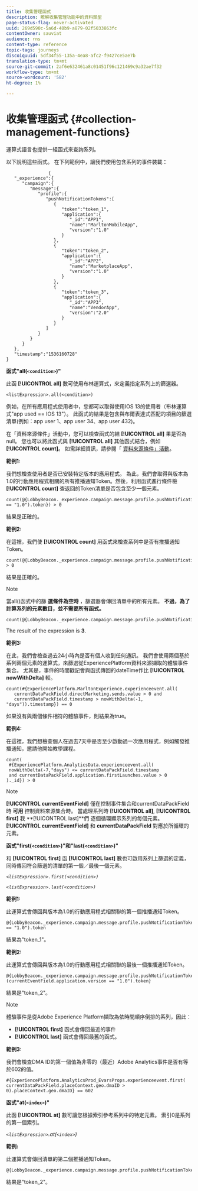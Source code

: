 ```yaml
---
title: 收集管理函式
description: 瞭解收集管理功能中的資料類型
page-status-flag: never-activated
uuid: 269d590c-5a6d-40b9-a879-02f5033863fc
contentOwner: sauviat
audience: rns
content-type: reference
topic-tags: journeys
discoiquuid: 5df34f55-135a-4ea8-afc2-f9427ce5ae7b
translation-type: tm+mt
source-git-commit: 2af6e632461a8c01451f96c121469c9a32ae7f32
workflow-type: tm+mt
source-wordcount: '582'
ht-degree: 1%

---
```



# 收集管理函式 {#collection-management-functions}

運算式語言也提供一組函式來查詢系列。

以下說明這些函式。 在下列範例中，讓我們使用包含系列的事件裝載：

```
                { 
   "_experience":{ 
      "campaign":{ 
         "message":{ 
            "profile":{ 
               "pushNotificationTokens":[ 
                  { 
                     "token":"token_1",
                     "application":{ 
                        "_id":"APP1",
                        "name":"MarltonMobileApp",
                        "version":"1.0"
                     }
                  },
                  { 
                     "token":"token_2",
                     "application":{ 
                        "_id":"APP2",
                        "name":"MarketplaceApp",
                        "version":"1.0"
                     }
                  },
                  { 
                     "token":"token_3",
                     "application":{ 
                        "_id":"APP3",
                        "name":"VendorApp",
                        "version":"2.0"
                     }
                  }
               ]
            }
         }
      }
   },
   "timestamp":"1536160728"
}
```

**函式&quot;all(`<condition>`)&quot;**

此函 **[!UICONTROL all]** 數可使用布林運算式，來定義指定系列上的篩選器。

```
<listExpression>.all(<condition>)
```

例如，在所有應用程式使用者中，您都可以取得使用IOS 13的使用者（布林運算式&quot;app used == IOS 13&quot;）。 此函式的結果是包含與布爾表達式匹配的項目的篩選清單(例如：app user 1、app user 34、app user 432)。

在「資料來源條件」活動中，您可以檢查函式的結 **[!UICONTROL all]** 果是否為null。 您也可以將此函式與 **[!UICONTROL all]** 其他函式結合，例如 **[!UICONTROL count]**。 如需詳細資訊，請參閱「 [資料來源條件」活動](../building-journeys/condition-activity.md#data_source_condition)。

**範例1:**

我們想檢查使用者是否已安裝特定版本的應用程式。 為此，我們會取得與版本為1.0的行動應用程式相關的所有推播通知Token。然後，利用函式進行條件檢 **[!UICONTROL count]** 查返回的Token清單是否包含至少一個元素。

```
count(@{LobbyBeacon._experience.campaign.message.profile.pushNotificationTokens.all(currentEventField.application.version == "1.0").token}) > 0
```

結果是正確的。

**範例2:**

在這裡，我們使 **[!UICONTROL count]** 用函式來檢查系列中是否有推播通知Token。

```
count(@{LobbyBeacon._experience.campaign.message.profile.pushNotificationTokens.all().token}) > 0
```

結果是正確的。

<!--Alternatively, you can check if there is no token in the collection:

   ```
   count(@{LobbyBeacon._experience.campaign.message.profile.pushNotificationTokens.all().token}) == 0
   ```

The result will be false.

Here we use the count function in a condition to count the number of push notification tokens in the event.

`count(@{LobbyBeacon._experience.campaign.message.profile.pushNotificationTokens.all().token})`

The result is true.

Note that when the condition in the **all()** function is empty, the filter will return all the elements in the list. Hence, the expression above is equivalent to:

`count(@{LobbyBeacon._experience.campaign.message.profile.pushNotificationTokens.application.name})`

In both cases, the result of the expression is **3**.

A query of experience events recorded on the Adobe Experience Platform may or may not include the current event that triggered the current Journey. This will depend on the relative processing time with which [!DNL Journey Orchestration] sees an event and started evaluating conditions, versus the time it takes for that event to be ingested into the Adobe Experience Platform. For example, when using the .all() syntax to query experience events from the Adobe Experience Platform, we recommend enforcing the exclusion of the current event (by requiring an
earlier timestamp) in order to only consider prior events.-->

>[!NOTE]
>
>當all()函式中的篩 **選條件為空時** ，篩選器會傳回清單中的所有元素。 **不過，為了計算系列的元素數目，並不需要所有函式。**


```
count(@{LobbyBeacon._experience.campaign.message.profile.pushNotificationTokens.token})
```

The result of the expression is **3**.

**範例3:**

在此，我們會檢查過去24小時內是否有個人收到任何通訊。 我們會使用兩個基於系列兩個元素的運算式，來篩選從ExperiencePlatform資料來源擷取的體驗事件集合。 尤其是，事件的時間戳記會與函式傳回的dateTime作比 **[!UICONTROL nowWithDelta]** 較。

```
count(#{ExperiencePlatform.MarltonExperience.experienceevent.all(
   currentDataPackField.directMarketing.sends.value > 0 and
   currentDataPackField.timestamp > nowWithDelta(-1, "days")).timestamp}) == 0
```

如果沒有與兩個條件相符的體驗事件，則結果為true。

**範例4:**

在這裡，我們想檢查個人在過去7天中是否至少啟動過一次應用程式，例如觸發推播通知，邀請他開始教學課程。

```
count(
 #{ExperiencePlatform.AnalyticsData.experienceevent.all(
 nowWithDelta(-7,"days") <= currentDataPackField.timestamp
 and currentDataPackField.application.firstLaunches.value > 0
)._id}) > 0
```

<!--**"All + Count" example 4:** here we use the count function in a boolean expression to see if there is push notification tokens in the collection.

`count(@{LobbyBeacon._experience.campaign.message.profile.pushNotificationTokens.all().application.name}) > 0`

The result will be:

`true`

Alternatively, you can check if there is NO token in the collection:

`count(@{LobbyBeacon._experience.campaign.message.profile.pushNotificationTokens.all().application.name}) =0`

The result will be:

`false`-->

>[!NOTE]
>
>**[!UICONTROL currentEventField]** 僅在控制事件集合和currentDataPackField時 **可用**
>控制資料來源集合時。 當處理系列時 **[!UICONTROL all]**, **[!UICONTROL first]** 我 **[!UICONTROL last]**們
>逐個循環顯示系列的每個元素。 **[!UICONTROL currentEventField]** 和 **currentDataPackField**
>對應於所循環的元素。

**函式&quot;first(`<condition>`)&quot;和&quot;last(`<condition>`)&quot;**

和 **[!UICONTROL first]** 函 **[!UICONTROL last]** 數也可啟用系列上篩選的定義，同時傳回符合篩選的清單的第一個／最後一個元素。

_`<listExpression>.first(<condition>)`_

_`<listExpression>.last(<condition>)`_

**範例1:**

此運算式會傳回與版本為1.0的行動應用程式相關聯的第一個推播通知Token。

```
@{LobbyBeacon._experience.campaign.message.profile.pushNotificationTokens.first(currentEventField.application.version == "1.0").token
```

結果為&quot;token_1&quot;。

**範例2:**

此運算式會傳回與版本為1.0的行動應用程式相關聯的最後一個推播通知Token。

```
@{LobbyBeacon._experience.campaign.message.profile.pushNotificationTokens.last&#8203;(currentEventField.application.version == "1.0").token}
```

結果是&quot;token_2&quot;。

>[!NOTE]
>
>體驗事件是從Adobe Experience Platform擷取為依時間順序倒排的系列，因此：
>* **[!UICONTROL first]** 函式會傳回最近的事件
>* **[!UICONTROL last]** 函式會傳回最舊的函式。


**範例3:**

我們會檢查DMA ID的第一個值為非零的（最近）Adobe Analytics事件是否有等於602的值。

```
#{ExperiencePlatform.AnalyticsProd_EvarsProps.experienceevent.first(
currentDataPackField.placeContext.geo.dmaID > 0).placeContext.geo.dmaID} == 602
```

**函式&quot;at(`<index>`)&quot;**

此函 **[!UICONTROL at]** 數可讓您根據索引參考系列中的特定元素。
索引0是系列的第一個索引。

_`<listExpression>`.at(`<index>`)_

**範例:**

此運算式會傳回清單的第二個推播通知Token。

```
@{LobbyBeacon._experience.campaign.message.profile.pushNotificationTokens.at(1).token}
```

結果是&quot;token_2&quot;。